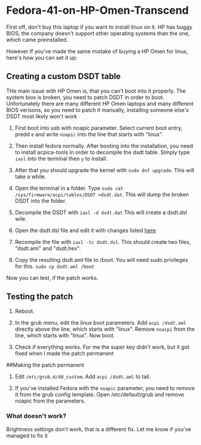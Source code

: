 # Fedora-41-on-HP-Omen-Transcend
First off, don't buy this laptop if you want to install linux on it. HP has buggy BIOS, the company doesn't support other operating systems than the one, which came preinstalled. 

However If you've made the same mistake of buying a HP Omen for linux, here's how you can set it up:

## Creating a custom DSDT table
THe main issue with HP Omen is, that you can't boot into it properly. The system bios is broken, you need to patch DSDT in order to boot. Unfortunately there are many different HP Omen laptops and many different BIOS verisons, so you need to patch it manually, installing someone else's DSDT most likely won't work 

1. First boot into usb with noapic parameter. Select current boot entry, predd `e` and write `noapic` into the line that starts with "linux".

2. Then install fedora normally. After booting into the installation, you need to install acpica-tools in order to decompile the dsdt table. Simply type `iasl` into the terminal then `y` to install.

3. After that you should upgrade the kernel with `sudo dnf upgrade`. This will take a while.

4. Open the terminal in a folder. Type `sudo cat /sys/firmware/acpi/tables/DSDT >dsdt.dat`. This will dump the broken DSDT into the folder.

5. Decompile the DSDT with `iasl -d dsdt.dat` This will create a dsdt.dsl wile.

6. Open the dsdt.dsl file and edit it with changes listed [here](https://github.com/j0hnwang/OMEN-Transcend-16-ACPI-fix/commit/2e4feda9529c09133f5f7e9623ec11226db581a5).

7. Recompile the file with `iasl -tc dsdt.dsl`. This should create two files, "dsdt.aml" and "dsdt.hex".

8. Copy the resulting dsdt.aml file to /boot. You will need sudo privileges for this. `sudo cp dsdt.aml /boot`

Now you can test, if the patch works.

## Testing the patch

1. Reboot.

2. In the grub menu, edit the linux boot parameters. Add `acpi /dsdt.aml` directly above the line, which starts with "linux". Remove `noacpi` from the line, which starts with "linux". Now boot.

3. Check if everything works. For me the super key didn't work, but it got fixed when I made the patch permanent

##Making the patch permanent
1. Edit `/etc/grub.d/40_custom`. Add `acpi /dsdt.aml` to tail.

2. If you've installed Fedora with the `noapic` parameter, you need to remove it from the grub config template. Open /etc/default/grub and remove noapic from the parameters.

### What doesn't work?

Brightness settings don't work, that is a different fix. Let me know if you've managed to fix it
